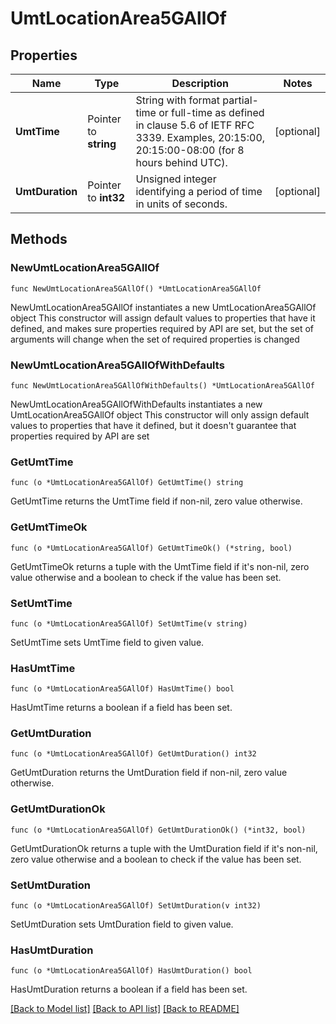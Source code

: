 # UmtLocationArea5GAllOf

## Properties

Name | Type | Description | Notes
------------ | ------------- | ------------- | -------------
**UmtTime** | Pointer to **string** | String with format partial-time or full-time as defined in clause 5.6 of IETF RFC 3339. Examples, 20:15:00, 20:15:00-08:00 (for 8 hours behind UTC). | [optional] 
**UmtDuration** | Pointer to **int32** | Unsigned integer identifying a period of time in units of seconds. | [optional] 

## Methods

### NewUmtLocationArea5GAllOf

`func NewUmtLocationArea5GAllOf() *UmtLocationArea5GAllOf`

NewUmtLocationArea5GAllOf instantiates a new UmtLocationArea5GAllOf object
This constructor will assign default values to properties that have it defined,
and makes sure properties required by API are set, but the set of arguments
will change when the set of required properties is changed

### NewUmtLocationArea5GAllOfWithDefaults

`func NewUmtLocationArea5GAllOfWithDefaults() *UmtLocationArea5GAllOf`

NewUmtLocationArea5GAllOfWithDefaults instantiates a new UmtLocationArea5GAllOf object
This constructor will only assign default values to properties that have it defined,
but it doesn't guarantee that properties required by API are set

### GetUmtTime

`func (o *UmtLocationArea5GAllOf) GetUmtTime() string`

GetUmtTime returns the UmtTime field if non-nil, zero value otherwise.

### GetUmtTimeOk

`func (o *UmtLocationArea5GAllOf) GetUmtTimeOk() (*string, bool)`

GetUmtTimeOk returns a tuple with the UmtTime field if it's non-nil, zero value otherwise
and a boolean to check if the value has been set.

### SetUmtTime

`func (o *UmtLocationArea5GAllOf) SetUmtTime(v string)`

SetUmtTime sets UmtTime field to given value.

### HasUmtTime

`func (o *UmtLocationArea5GAllOf) HasUmtTime() bool`

HasUmtTime returns a boolean if a field has been set.

### GetUmtDuration

`func (o *UmtLocationArea5GAllOf) GetUmtDuration() int32`

GetUmtDuration returns the UmtDuration field if non-nil, zero value otherwise.

### GetUmtDurationOk

`func (o *UmtLocationArea5GAllOf) GetUmtDurationOk() (*int32, bool)`

GetUmtDurationOk returns a tuple with the UmtDuration field if it's non-nil, zero value otherwise
and a boolean to check if the value has been set.

### SetUmtDuration

`func (o *UmtLocationArea5GAllOf) SetUmtDuration(v int32)`

SetUmtDuration sets UmtDuration field to given value.

### HasUmtDuration

`func (o *UmtLocationArea5GAllOf) HasUmtDuration() bool`

HasUmtDuration returns a boolean if a field has been set.


[[Back to Model list]](../README.md#documentation-for-models) [[Back to API list]](../README.md#documentation-for-api-endpoints) [[Back to README]](../README.md)


